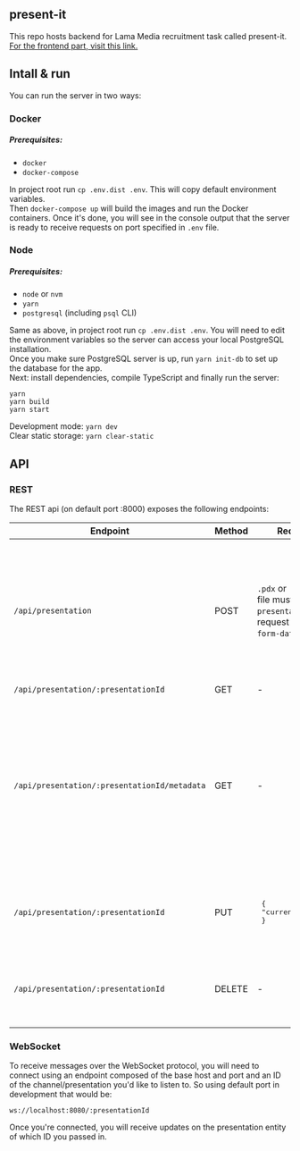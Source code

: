 ## present-it
This repo hosts backend for Lama Media recruitment task called present-it. [For the frontend part, visit this link.](https://github.com/antonisierakowski/lama-recruitment-present-it-frontend)  

## Intall & run

You can run the server in two ways:

### Docker
##### Prerequisites:
* `docker`
* `docker-compose`

In project root run `cp .env.dist .env`. This will copy default environment variables.  
Then `docker-compose up` will build the images and run the Docker containers. Once it's done, you will see in the console output that the server is ready to receive requests on port specified in `.env` file.

### Node
##### Prerequisites:
* `node` or `nvm`
* `yarn`
* `postgresql` (including `psql` CLI)

Same as above, in project root run `cp .env.dist .env`. You will need to edit the environment variables so the server can access your local PostgreSQL installation.  
Once you make sure PostgreSQL server is up, run `yarn init-db` to set up the database for the app.   
Next: install dependencies, compile TypeScript and finally run the server:
```
yarn
yarn build
yarn start
```
Development mode: `yarn dev`  
Clear static storage: `yarn clear-static`

## API

### REST
The REST api (on default port :8000) exposes the following endpoints: 

| Endpoint                                     | Method | Request body                                                                                               | Example response                                                                                                                                                                                                                                                                                                                                               |
|----------------------------------------------|--------|------------------------------------------------------------------------------------------------------------|----------------------------------------------------------------------------------------------------------------------------------------------------------------------------------------------------------------------------------------------------------------------------------------------------------------------------------------------------------------|
| `/api/presentation`                          | POST   | `.pdx` or `.pttf` file. The file must be under `presentation` key and request must be of `form-data` type. | <pre> {<br>   "status": 200,<br>   "response": {<br>     "presentation": {<br>       "id": "c690ade2-74dd-42c1-bdd2-6a041e5df333",<br>       "number_of_slides": 9,<br>       "current_slide": 1,<br>       "file_name": "MR7wj2zeF",<br>       "file_type": ".pptx"<br>     }<br>   }<br> } </pre>                                                            |
| `/api/presentation/:presentationId`          | GET    | -                                                                                                          | *binary*                                                                                                                                                                                                                                                                                                                                                       |
| `/api/presentation/:presentationId/metadata` | GET    | -                                                                                                          | <pre> {<br>   "status": 200,<br>   "response": {<br>     "presentation": {<br>       "id": "c690ade2-74dd-42c1-bdd2-6a041e5df333",<br>       "number_of_slides": 9,<br>       "current_slide": 1,<br>       "file_name": "MR7wj2zeF",<br>       "file_type": ".pptx"<br>     }<br>     "metadata": {<br>       "isOwner": false<br>     }<br>   }<br> } </pre> |
| `/api/presentation/:presentationId`          | PUT    | <pre> {<br>    "currentSlide": number<br> } </pre>                                                         | <pre> {<br>   "status": 200,<br>   "response": {<br>     "message": "Ok"<br>   }<br> } </pre>                                                                                                                                                                                                                                                                  |
| `/api/presentation/:presentationId`          | DELETE | -                                                                                                          | <pre> {<br>   "status": 200,<br>   "response": {<br>     "message": "Ok"<br>   }<br> } </pre>                                                                                                                                                                                                                                                                  |

### WebSocket

To receive messages over the WebSocket protocol, you will need to connect using an endpoint composed of the base host and port and an ID of the channel/presentation you'd like to listen to.
So using default port in development that would be:
```
ws://localhost:8080/:presentationId
```
Once you're connected, you will receive updates on the presentation entity of which ID you passed in.
